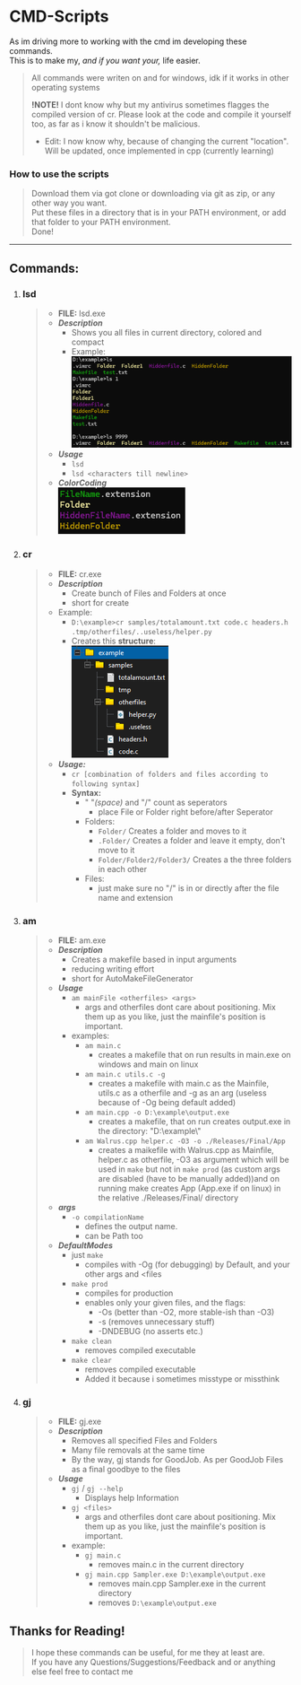 # CMD-Scripts
As im driving more to working with the cmd im developing these commands.  
This is to make my, *and if you want your,*  life easier.
> All commands were writen on and for windows, idk if it works in other operating systems
>
> **!NOTE!** I dont know why but my antivirus sometimes flagges the compiled version of cr. Please look at the code and compile it yourself too, as far as i know it shouldn't be malicious.
>   * Edit: I now know why, because of changing the current "location". Will be updated, once implemented in cpp (currently learning)

### How to use the scripts
>Download them via got clone or downloading via git as zip, or any other way you want.  
>Put these files in a directory that is in your PATH environment, or add that folder to your PATH environment.  
>Done!
  
---
## Commands:
1. ### lsd
    >* **FILE:** lsd.exe
    >* ***Description***  
    >   * Shows you all files in current directory, colored and compact
    >   * Example:  
    >       ![ls-command-example](https://raw.githubusercontent.com/Delici0u-s/cmd-Scripts/refs/heads/master/Show_Example_Files_Github/OtherFiles/ls_Example.png)
    >* ***Usage***
    >   * ```lsd```
    >   * ```lsd <characters till newline>```
    >* ***ColorCoding***  
    >     ![ls-command-example](https://raw.githubusercontent.com/Delici0u-s/cmd-Scripts/refs/heads/master/Show_Example_Files_Github/OtherFiles/ColorCoding.png)
2. ### cr
    > * **FILE:** cr.exe
    > * ***Description***  
    >   * Create bunch of Files and Folders at once
    >   * short for create
    > * Example:  
    >    * ```D:\example>cr samples/totalamount.txt code.c headers.h .tmp/otherfiles/..useless/helper.py```  
    >    * Creates this **structure**:  
    >       ![cr-command-example](https://github.com/Delici0u-s/cmd-Scripts/blob/master/Show_Example_Files_Github/OtherFiles/crExample.png?raw=true)
    > * ***Usage:***
    >   * ```cr [combination of folders and files according to following syntax]```
    >   * **Syntax:**
    >       * " "*(space)* and "/" count as seperators
    >           * place File or Folder right before/after Seperator
    >       * Folders:
    >           * ```Folder/``` Creates a folder and moves to it
    >           * ```.Folder/``` Creates a folder and leave it empty, don't move to it
    >           * ```Folder/Folder2/Folder3/``` Creates a the three folders in each other
    >       * Files:
    >           * just make sure no "/" is in or directly after the file name and extension
3. ### am
    >* **FILE:** am.exe
    >* ***Description***  
    >   * Creates a makefile based in input arguments
    >   * reducing writing effort
    >   * short for AutoMakeFileGenerator
    >* ***Usage***  
    >   * ```am mainFile <otherfiles> <args>```
    >       * args and otherfiles dont care about positioning. Mix them up as you like, just the mainfile's position is important.
    >   * examples:
    >       * ```am main.c```
    >           * creates a makefile that on run results in main.exe on windows and main on linux
    >       * ```am main.c utils.c -g```
    >           * creates a makefile with main.c as the Mainfile, utils.c as a otherfile and -g as an arg (useless because of -Og being default added)
    >       * ```am main.cpp -o D:\example\output.exe```
    >           * creates a makefile, that on run creates output.exe in the directory: "D:\\example\\"
    >       * ```am Walrus.cpp helper.c -O3 -o ./Releases/Final/App```
    >           * creates a maikefile with Walrus.cpp as Mainfile, helper.c as otherfile, -O3 as argument which will be used in ```make``` but not in ```make prod``` (as custom args are disabled (have to be manually added))and on running make creates App (App.exe if on linux) in the relative ./Releases/Final/ directory
    >* ***args***  
    >   * ```-o compilationName```
    >       * defines the output name.
    >       * can be Path too
    >* ***DefaultModes***
    >   * just ```make```
    >       * compiles with -Og (for debugging) by Default, and your other args and <files
    >   * ```make prod```
    >       * compiles for production
    >       * enables only your given files, and the flags: 
    >           * -Os (better than -O2, more stable-ish than -O3) 
    >           * -s (removes unnecessary stuff) 
    >           * -DNDEBUG (no asserts etc.)
    >   * ```make clean```
    >       * removes compiled executable
    >   * ```make clear```
    >       * removes compiled executable
    >       * Added it because i sometimes misstype or missthink
4. ### gj
    >* **FILE:** gj.exe
    >* ***Description***  
    >   * Removes all specified Files and Folders
    >   * Many file removals at the same time
    >   * By the way, gj stands for GoodJob. As per GoodJob Files as a final goodbye to the files
    >* ***Usage***  
    >   * ```gj``` / ```gj --help```
    >       * Displays help Information
    >   * ```gj <files>```
    >       * args and otherfiles dont care about positioning. Mix them up as you like, just the mainfile's position is important.
    >   * example:
    >       * ```gj main.c```
    >           * removes main.c in the current directory
    >       * ```gj main.cpp Sampler.exe D:\example\output.exe```
    >           * removes main.cpp Sampler.exe in the current directory
    >           * removes ```D:\example\output.exe```



## Thanks for Reading!
> I hope these commands can be useful, for me they at least are.  
> If you have any Questions/Suggestions/Feedback and or anything else feel free to contact me
